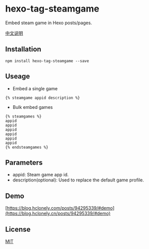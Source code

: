 # hexo-tag-steamgame

Embed steam game in Hexo posts/pages.

[中文说明](https://github.com/HCLonely/hexo-tag-steamgame/blob/master/README_CN.md)

## Installation

```
npm install hexo-tag-steamgame --save
```

## Useage

* Embed a single game

```
{% steamgame appid description %}
```

* Bulk embed games

```
{% steamgames %}
appid
appid
appid
appid
appid
appid
{% endsteamgames %}
```

## Parameters

* appid: Steam game app id.
* description(optional): Used to replace the default game profile.

## Demo

[https://blog.hclonely.com/posts/94295339/#demo](https://blog.hclonely.cn/posts/94295339/#demo)

## License

[MIT](https://github.com/HCLonely/hexo-tag-steamgame/blob/master/LICENSE)